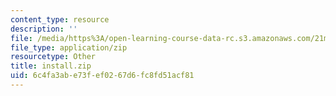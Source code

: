 ```yaml
---
content_type: resource
description: ''
file: /media/https%3A/open-learning-course-data-rc.s3.amazonaws.com/21m-385-interactive-music-systems-fall-2016/6c4fa3abe73fef0267d6fc8fd51acf81_install.zip
file_type: application/zip
resourcetype: Other
title: install.zip
uid: 6c4fa3ab-e73f-ef02-67d6-fc8fd51acf81
---
```

